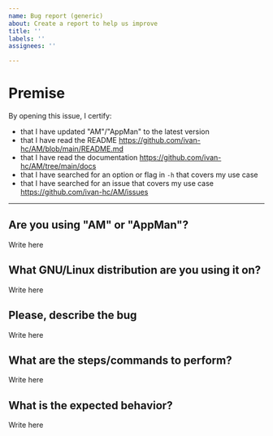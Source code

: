 ```yaml
---
name: Bug report (generic)
about: Create a report to help us improve
title: ''
labels: ''
assignees: ''

---
```


# Premise
By opening this issue, I certify:
- that I have updated "AM"/"AppMan" to the latest version
- that I have read the README https://github.com/ivan-hc/AM/blob/main/README.md
- that I have read the documentation https://github.com/ivan-hc/AM/tree/main/docs
- that I have searched for an option or flag in `-h` that covers my use case
- that I have searched for an issue that covers my use case https://github.com/ivan-hc/AM/issues

--------------------------------------------------

## Are you using "AM" or "AppMan"?
Write here

## What GNU/Linux distribution are you using it on?
Write here

## Please, describe the bug
Write here

## What are the steps/commands to perform?
Write here

## What is the expected behavior?
Write here

